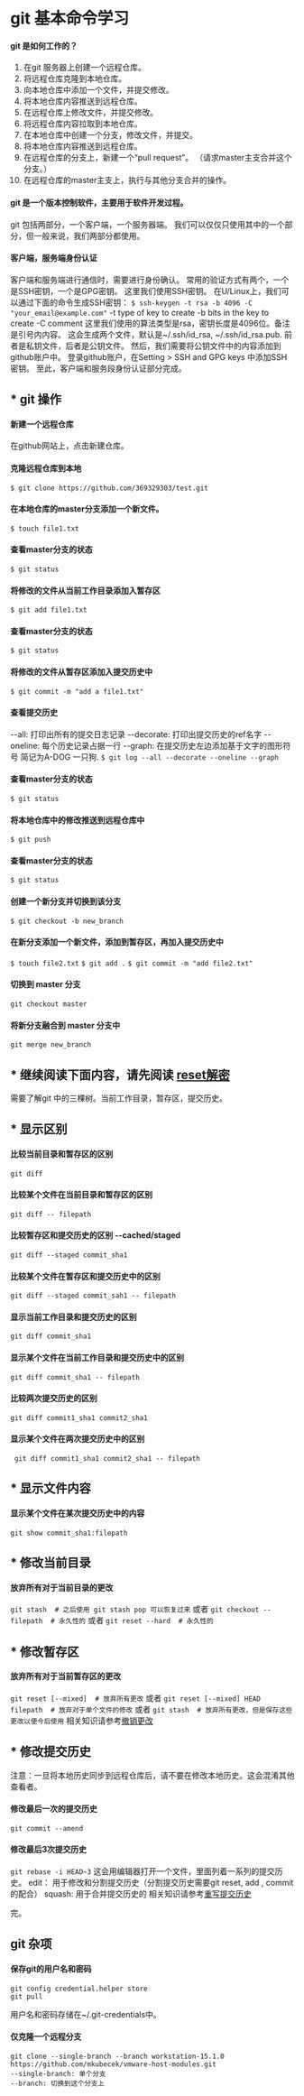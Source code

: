 # git 基本命令学习


#### git 是如何工作的？
1. 在git 服务器上创建一个远程仓库。
2. 将远程仓库克隆到本地仓库。
3. 向本地仓库中添加一个文件，并提交修改。
4. 将本地仓库内容推送到远程仓库。
5. 在远程仓库上修改文件，并提交修改。
6. 将远程仓库内容拉取到本地仓库。
7. 在本地仓库中创建一个分支，修改文件，并提交。
8. 将本地仓库内容推送到远程仓库。
9. 在远程仓库的分支上，新建一个“pull request”。
   （请求master主支合并这个分支。）
10. 在远程仓库的master主支上，执行与其他分支合并的操作。


#### git 是一个版本控制软件，主要用于软件开发过程。
git 包括两部分，一个客户端，一个服务器端。
我们可以仅仅只使用其中的一个部分，但一般来说，我们两部分都使用。
#### 客户端，服务端身份认证
客户端和服务端进行通信时，需要进行身份确认。
常用的验证方式有两个，一个是SSH密钥，一个是GPG密钥。
这里我们使用SSH密钥。
在U/Linux上，我们可以通过下面的命令生成SSH密钥：
` $ ssh-keygen -t rsa -b 4096 -C "your_email@example.com" `
-t type of key to create
-b bits in the key to create
-C comment
这里我们使用的算法类型是rsa，密钥长度是4096位。备注是引号内内容。
这会生成两个文件，默认是~/.ssh/id_rsa, ~/.ssh/id_rsa.pub.
前者是私钥文件，后者是公钥文件。
然后，我们需要将公钥文件中的内容添加到github账户中。
登录github账户，在Setting > SSH and GPG keys 中添加SSH密钥。
至此，客户端和服务段身份认证部分完成。


## * git 操作
#### 新建一个远程仓库
在github网站上，点击新建仓库。
#### 克隆远程仓库到本地
` $ git clone https://github.com/369329303/test.git `
#### 在本地仓库的master分支添加一个新文件。
` $ touch file1.txt `
#### 查看master分支的状态
` $ git status `
#### 将修改的文件从当前工作目录添加入暂存区
` $ git add file1.txt `
#### 查看master分支的状态
` $ git status `
#### 将修改的文件从暂存区添加入提交历史中
` $ git commit -m "add a file1.txt" `
#### 查看提交历史
--all: 打印出所有的提交日志记录
--decorate: 打印出提交历史的ref名字
--oneline: 每个历史记录占据一行
--graph: 在提交历史左边添加基于文字的图形符号
简记为A-DOG 一只狗.
` $ git log --all --decorate --oneline --graph `
#### 查看master分支的状态
` $ git status `
#### 将本地仓库中的修改推送到远程仓库中
` $ git push `
#### 查看master分支的状态
` $ git status `
#### 创建一个新分支并切换到该分支
` $ git checkout -b new_branch `
#### 在新分支添加一个新文件，添加到暂存区，再加入提交历史中
` $ touch file2.txt `
` $ git add . `
` $ git commit -m "add file2.txt" `
#### 切换到 master 分支
` git checkout master `
#### 将新分支融合到 master 分支中
` git merge new_branch `


## * 继续阅读下面内容，请先阅读 [reset解密](https://git-scm.com/book/en/v2/Git-Tools-Reset-Demystified)
需要了解git 中的三棵树。当前工作目录，暂存区，提交历史。


## * 显示区别
#### 比较当前目录和暂存区的区别
` git diff `
#### 比较某个文件在当前目录和暂存区的区别
` git diff -- filepath `
#### 比较暂存区和提交历史的区别 --cached/staged
` git diff --staged commit_sha1 `
#### 比较某个文件在暂存区和提交历史中的区别
` git diff --staged commit_sah1 -- filepath `
#### 显示当前工作目录和提交历史的区别
` git diff commit_sha1 `
#### 显示某个文件在当前工作目录和提交历史中的区别
` git diff commit_sha1 -- filepath `
#### 比较两次提交历史的区别
` git diff commit1_sha1 commit2_sha1 `
#### 显示某个文件在两次提交历史中的区别
` git diff commit1_sha1 commit2_sha1 -- filepath`


## * 显示文件内容
#### 显示某个文件在某次提交历史中的内容
` git show commit_sha1:filepath `


## * 修改当前目录
#### 放弃所有对于当前目录的更改
` git stash  # 之后使用 git stash pop 可以恢复过来 `
或者
` git checkout -- filepath  # 永久性的 `
或者
` git reset --hard  # 永久性的 `


## * 修改暂存区
#### 放弃所有对于当前暂存区的更改
` git reset [--mixed]  # 放弃所有更改 `
或者
` git reset [--mixed] HEAD filepath  # 放弃对于单个文件的修改 `
或者
` git stash  # 放弃所有更改，但是保存这些更改以便今后使用 `
相关知识请参考[撤销更改](https://docs.gitlab.com/ee/topics/git/numerous_undo_possibilities_in_git/)


## * 修改提交历史
注意：一旦将本地历史同步到远程仓库后，请不要在修改本地历史。这会混淆其他查看者。
#### 修改最后一次的提交历史
` git commit --amend `
#### 修改最后3次提交历史
` git rebase -i HEAD~3 `
这会用编辑器打开一个文件，里面列着一系列的提交历史。
edit： 用于修改和分割提交历史（分割提交历史需要git reset, add , commit的配合）
squash: 用于合并提交历史的
相关知识请参考[重写提交历史](https://git-scm.com/book/en/v2/Git-Tools-Rewriting-History)

完。

## git 杂项
#### 保存git的用户名和密码
```
git config credential.helper store
git pull
```
用户名和密码存储在~/.git-credentials中。

#### 仅克隆一个远程分支
```
git clone --single-branch --branch workstation-15.1.0 https://github.com/mkubecek/vmware-host-modules.git
--single-branch: 单个分支
--branch: 切换到这个分支上
```
